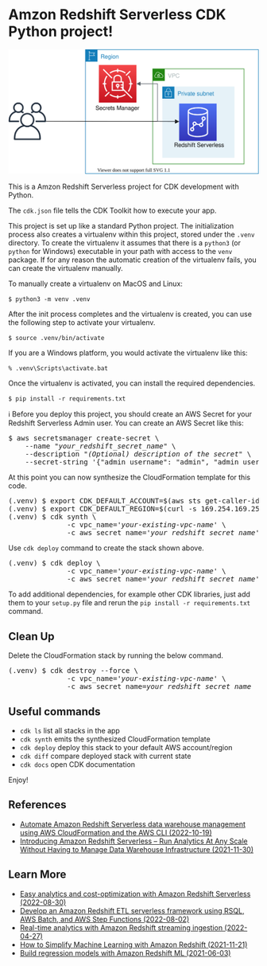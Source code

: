 
# Amzon Redshift Serverless CDK Python project!

![redshift-serverless-arch](./redshift-serverless-arch.svg)

This is a Amzon Redshift Serverless project for CDK development with Python.

The `cdk.json` file tells the CDK Toolkit how to execute your app.

This project is set up like a standard Python project.  The initialization
process also creates a virtualenv within this project, stored under the `.venv`
directory.  To create the virtualenv it assumes that there is a `python3`
(or `python` for Windows) executable in your path with access to the `venv`
package. If for any reason the automatic creation of the virtualenv fails,
you can create the virtualenv manually.

To manually create a virtualenv on MacOS and Linux:

```
$ python3 -m venv .venv
```

After the init process completes and the virtualenv is created, you can use the following
step to activate your virtualenv.

```
$ source .venv/bin/activate
```

If you are a Windows platform, you would activate the virtualenv like this:

```
% .venv\Scripts\activate.bat
```

Once the virtualenv is activated, you can install the required dependencies.

```
$ pip install -r requirements.txt
```

:information_source: Before you deploy this project, you should create an AWS Secret for your Redshift Serverless Admin user. You can create an AWS Secret like this:

<pre>
$ aws secretsmanager create-secret \
    --name "<i>your_redshift_secret_name</i>" \
    --description "<i>(Optional) description of the secret</i>" \
    --secret-string '{"admin_username": "admin", "admin_user_password": "<i>password_of_at_last_8_characters</i>"}'
</pre>

At this point you can now synthesize the CloudFormation template for this code.

<pre>
(.venv) $ export CDK_DEFAULT_ACCOUNT=$(aws sts get-caller-identity --query Account --output text)
(.venv) $ export CDK_DEFAULT_REGION=$(curl -s 169.254.169.254/latest/dynamic/instance-identity/document | jq -r .region)
(.venv) $ cdk synth \
              -c vpc_name='<i>your-existing-vpc-name</i>' \
              -c aws_secret_name='<i>your_redshift_secret_name</i>'
</pre>

Use `cdk deploy` command to create the stack shown above.

<pre>
(.venv) $ cdk deploy \
              -c vpc_name='<i>your-existing-vpc-name</i>' \
              -c aws_secret_name='<i>your_redshift_secret_name</i>'
</pre>

To add additional dependencies, for example other CDK libraries, just add
them to your `setup.py` file and rerun the `pip install -r requirements.txt`
command.

## Clean Up

Delete the CloudFormation stack by running the below command.

<pre>
(.venv) $ cdk destroy --force \
              -c vpc_name='<i>your-existing-vpc-name</i>' \
              -c aws_secret_name=<i>your_redshift_secret_name</i>
</pre>

## Useful commands

 * `cdk ls`          list all stacks in the app
 * `cdk synth`       emits the synthesized CloudFormation template
 * `cdk deploy`      deploy this stack to your default AWS account/region
 * `cdk diff`        compare deployed stack with current state
 * `cdk docs`        open CDK documentation

Enjoy!

## References

 * [Automate Amazon Redshift Serverless data warehouse management using AWS CloudFormation and the AWS CLI (2022-10-19)](https://aws.amazon.com/ko/blogs/big-data/automate-amazon-redshift-serverless-data-warehouse-management-using-aws-cloudformation-and-the-aws-cli/)
 * [Introducing Amazon Redshift Serverless – Run Analytics At Any Scale Without Having to Manage Data Warehouse Infrastructure (2021-11-30)](https://aws.amazon.com/ko/blogs/aws/introducing-amazon-redshift-serverless-run-analytics-at-any-scale-without-having-to-manage-infrastructure/)

## Learn More

 * [Easy analytics and cost-optimization with Amazon Redshift Serverless (2022-08-30)](https://aws.amazon.com/ko/blogs/big-data/easy-analytics-and-cost-optimization-with-amazon-redshift-serverless/)
 * [Develop an Amazon Redshift ETL serverless framework using RSQL, AWS Batch, and AWS Step Functions (2022-08-02)](https://aws.amazon.com/ko/blogs/big-data/develop-an-amazon-redshift-etl-serverless-framework-using-rsql-aws-batch-and-aws-step-functions/)
 * [Real-time analytics with Amazon Redshift streaming ingestion (2022-04-27)](https://aws.amazon.com/ko/blogs/big-data/real-time-analytics-with-amazon-redshift-streaming-ingestion/)
 * [How to Simplify Machine Learning with Amazon Redshift (2021-11-21)](https://aws.amazon.com/ko/blogs/apn/how-to-simplify-machine-learning-with-amazon-redshift/)
 * [Build regression models with Amazon Redshift ML (2021-06-03)](https://aws.amazon.com/ko/blogs/machine-learning/build-regression-models-with-amazon-redshift-ml/)

